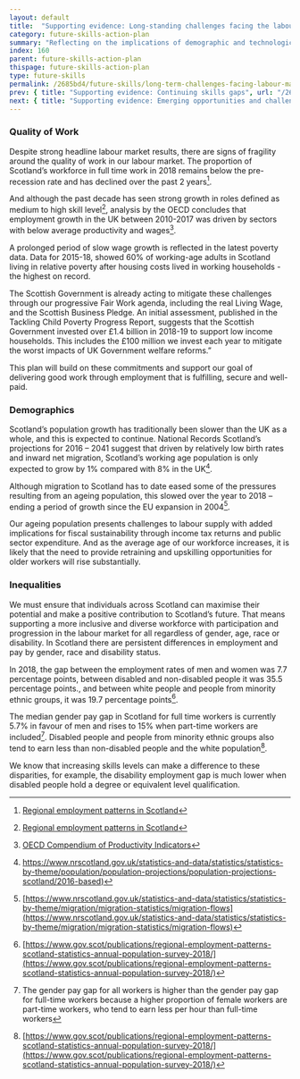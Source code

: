 ```yaml
---
layout: default
title:  "Supporting evidence: Long-standing challenges facing the labour market"
category: future-skills-action-plan
summary: "Reflecting on the implications of demographic and technological change."
index: 160
parent: future-skills-action-plan
thispage: future-skills-action-plan
type: future-skills
permalink: /2685bd4/future-skills/long-term-challenges-facing-labour-market/
prev: { title: "Supporting evidence: Continuing skills gaps", url: "/2685bd4/future-skills/continuing-skills-gaps" }
next: { title: "Supporting evidence: Emerging opportunities and challenges facing the labour market", url: "/2685bd4/future-skills/emerging-challenges-facing-labour-market" }
---
```


### Quality of Work

Despite strong headline labour market results, there are signs of fragility around the quality of work in our labour market. The proportion of Scotland’s workforce in full time work in 2018 remains below the pre-recession rate and has declined over the past 2 years[^2].

And although the past decade has seen strong growth in roles defined as medium to high skill level[^3], analysis by the OECD concludes that employment growth in the UK between 2010-2017 was driven by sectors with below average productivity and wages[^4].

A prolonged period of slow wage growth is reflected in the latest poverty data. Data for 2015-18, showed 60% of working-age adults in Scotland living in relative poverty after housing costs lived in working households - the highest on record.

The Scottish Government is already acting to mitigate these challenges through our progressive Fair Work agenda, including the real Living Wage, and the Scottish Business Pledge. An initial assessment, published in the Tackling Child Poverty Progress Report, suggests that the Scottish Government invested over £1.4 billion in 2018-19 to support low income households. This includes the £100 million we invest each year to mitigate the worst impacts of UK Government welfare reforms.”

This plan will build on these commitments and support our goal of delivering good work through employment that is fulfilling, secure and well-paid.

### Demographics

Scotland’s population growth has traditionally been slower than the UK as a whole, and this is expected to continue. National Records Scotland’s projections for 2016 – 2041 suggest that driven by relatively low birth rates and inward net migration, Scotland’s working age population is only expected to grow by 1% compared with 8% in the UK[^5].

Although migration to Scotland has to date eased some of the pressures resulting from an ageing population, this slowed over the year to 2018 – ending a period of growth since the EU expansion in 2004[^6].

Our ageing population presents challenges to labour supply with added implications for fiscal sustainability through income tax returns and public sector expenditure. And as the average age of our workforce increases, it is likely that the need to provide retraining and upskilling opportunities for older workers will rise substantially.

### Inequalities

We must ensure that individuals across Scotland can maximise their potential and make a positive contribution to Scotland’s future. That means supporting a more inclusive and diverse workforce with participation and progression in the labour market for all regardless of gender, age, race or disability. In Scotland there are persistent differences in employment and pay by gender, race and disability status.

In 2018, the gap between the employment rates of men and women was 7.7 percentage points, between disabled and non-disabled people it was 35.5 percentage points., and between white people and people from minority ethnic groups, it was 19.7 percentage points[^7].

The median gender pay gap in Scotland for full time workers is currently 5.7% in favour of men and rises to 15% when part-time workers are included[^8]. Disabled people and people from minority ethnic groups also tend to earn less than non-disabled people and the white population[^9].

We know that increasing skills levels can make a difference to these disparities, for example, the disability employment gap is much lower when disabled people hold a degree or equivalent level qualification.

[^2]: [Regional employment patterns in Scotland](https://www.gov.scot/publications/regional-employment-patterns-scotland-statistics-annual-population-survey-2018/)

[^3]: [Regional employment patterns in Scotland](https://www.gov.scot/publications/regional-employment-patterns-scotland-statistics-annual-population-survey-2018/)

[^4]: [OECD Compendium of Productivity Indicators](http://www.oecd.org/sdd/productivity-stats/oecd-compendium-of-productivity-indicators-22252126.htm)

[^5]: [https://www.nrscotland.gov.uk/statistics-and-data/statistics/statistics-by-theme/population/population-projections/population-projections-scotland/2016-based)](https://www.nrscotland.gov.uk/statistics-and-data/statistics/statistics-by-theme/population/population-projections/population-projections-scotland/2016-based)

[^6]:[https://www.nrscotland.gov.uk/statistics-and-data/statistics/statistics-by-theme/migration/migration-statistics/migration-flows](https://www.nrscotland.gov.uk/statistics-and-data/statistics/statistics-by-theme/migration/migration-statistics/migration-flows)

[^7]:[https://www.gov.scot/publications/regional-employment-patterns-scotland-statistics-annual-population-survey-2018/](https://www.gov.scot/publications/regional-employment-patterns-scotland-statistics-annual-population-survey-2018/)

[^8]: The gender pay gap for all workers is higher than the gender pay gap for full-time workers because a higher proportion of female workers are part-time workers, who tend to earn less per hour than full-time workers

[^9]: [https://www.gov.scot/publications/regional-employment-patterns-scotland-statistics-annual-population-survey-2018/](https://www.gov.scot/publications/regional-employment-patterns-scotland-statistics-annual-population-survey-2018/)
